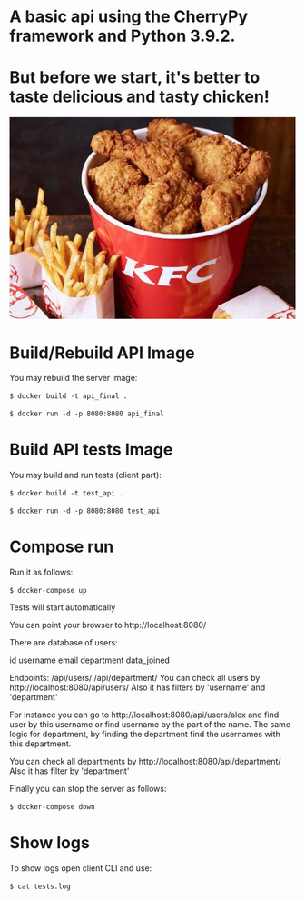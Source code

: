 # A basic api using the CherryPy framework and Python 3.9.2.
# But before we start, it's better to taste delicious and tasty chicken!
![Kurochka KFC](https://github.com/zinarous/api_exam/blob/main/KFC.jpg)
# Build/Rebuild API Image
You may rebuild the server image:


```$ docker build -t api_final .```

```$ docker run -d -p 8080:8080 api_final```

# Build API tests Image

You may build and run tests (client part):


```$ docker build -t test_api .```

```$ docker run -d -p 8080:8080 test_api```

# Compose run
Run it as follows:

``` $ docker-compose up ```

Tests will start automatically

You can point your browser to http://localhost:8080/

There are database of users:

id
username
email
department
data_joined

Endpoints:
/api/users/
/api/department/
You can check all users by http://localhost:8080/api/users/ 
Also it has filters by 'username' and 'department'

For instance you can go to http://localhost:8080/api/users/alex and find user by this username or find username by the part of the name.
The same logic for department, by finding the department find the usernames with this department.

You can check all departments by http://localhost:8080/api/department/ Also it has filter by 'department'

Finally you can stop the server as follows:

``` $ docker-compose down ```

# Show logs

To show logs open client CLI and use:

```$ cat tests.log```
